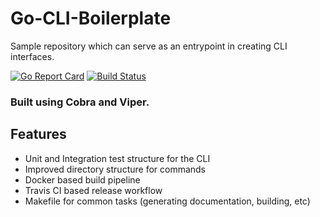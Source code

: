 # Go-CLI-Boilerplate
Sample repository which can serve as an entrypoint in creating CLI interfaces.

[![Go Report Card](https://goreportcard.com/badge/github.com/pulkitsharma07/go-cli-boilerplate)](https://goreportcard.com/report/github.com/pulkitsharma07/go-cli-boilerplate)
[![Build Status](https://travis-ci.com/pulkitsharma07/go-cli-boilerplate.svg?branch=master)](https://travis-ci.com/pulkitsharma07/go-cli-boilerplate)

### Built using Cobra and Viper.

## Features
* Unit and Integration test structure for the CLI
* Improved directory structure for commands
* Docker based build pipeline
* Travis CI based release workflow
* Makefile for common tasks (generating documentation, building, etc)
